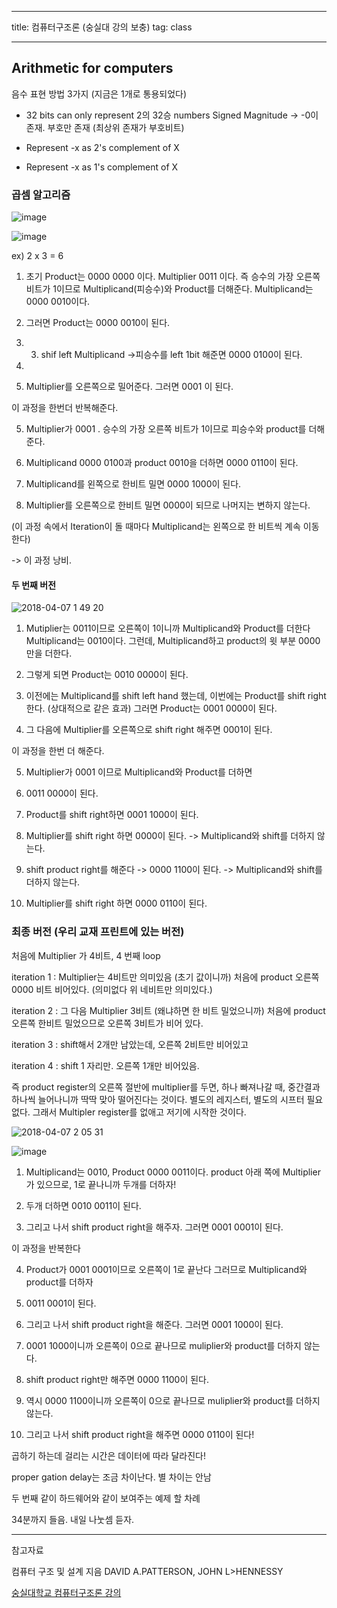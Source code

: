 
---

title:  컴퓨터구조론 (숭실대 강의 보충)
tag: class 

---
## Arithmetic for computers

음수 표현 방법 3가지
(지금은 1개로 통용되었다)

*	32 bits can only represent 2의 32승 numbers
Signed Magnitude -> -0이 존재. 부호만 존재 (최상위 존재가 부호비트)

* Represent -x as 2's complement of X

* Represent -x as 1's complement of X
	
### 곱셈 알고리즘

![image](https://user-images.githubusercontent.com/23495876/38432828-b77c15f8-3a03-11e8-8227-9681dfe9c57d.png)


![image](https://user-images.githubusercontent.com/23495876/38432943-1301a2bc-3a04-11e8-96cd-7e2d687b6073.png)

ex) 2 x 3 = 6

1. 초기 Product는 0000 0000 이다.
Multiplier 0011 이다. 즉 승수의 가장 오른쪽 비트가 1이므로 Multiplicand(피승수)와 Product를 더해준다. Multiplicand는 0000 0010이다.  

2. 그러면 Product는 0000 0010이 된다.

4. 3. shif left Multiplicand ->피승수를 left 1bit 해준면 0000 0100이 된다.
5. 
4. Multiplier를 오른쪽으로 밀어준다. 그러면 0001 이 된다.

이 과정을 한번더 반복해준다.

5. Multiplier가 0001 . 승수의 가장 오른쪽 비트가 1이므로 피승수와 product를 더해준다.
 
6. Multiplicand 0000 0100과 product 0010을 더하면 0000 0110이 된다.

7. Multiplicand를 왼쪽으로 한비트 밀면 0000 1000이 된다.

8. Multiplier를 오른쪽으로 한비트 밀면 0000이 되므로 나머지는 변하지 않는다.

(이 과정 속에서 Iteration이 돌 때마다 Multiplicand는 왼쪽으로 한 비트씩 계속 이동한다)

-> 이 과정 낭비.

#### 두 번째 버전

![2018-04-07 1 49 20](https://user-images.githubusercontent.com/23495876/38433459-e9aa3ea4-3a05-11e8-90f4-d88a4508d62c.png)

1. Mutiplier는 0011이므로 오른쪽이 1이니까 Multiplicand와 Product를 더한다 
Multiplicand는 0010이다.
그런데, Multiplicand하고 product의 윗 부분 0000 만을 더한다. 

2. 그렇게 되면 Product는 0010 0000이 된다.

3. 이전에는 Multiplicand를 shift left hand 했는데, 이번에는 Product를 shift right 한다. (상대적으로 같은 효과) 그러면 Product는 0001 0000이 된다.

4. 그 다음에 Multiplier를 오른쪽으로 shift right 해주면 0001이 된다.

이 과정을 한번 더 해준다.

5. Multiplier가 0001 이므로  Multiplicand와 Product를 더하면 

6. 0011 0000이 된다.

7. Product를 shift right하면 0001 1000이 된다.

8. Multiplier를 shift right 하면 0000이 된다.
-> Multiplicand와 shift를 더하지 않는다.

9. shift product right를 해준다 ->  0000 1100이 된다.
-> Multiplicand와 shift를 더하지 않는다.

10. Multiplier를 shift right 하면 0000 0110이 된다.

### 최종 버전 (우리 교재 프린트에 있는 버전)

처음에 Multiplier 가 4비트, 4 번째 loop

iteration 1 : Multiplier는 4비트만 의미있음 (초기 값이니까) 처음에 product 오른쪽 0000 비트 비어있다. (의미없다 위 네비트만 의미있다.)

iteration 2 : 그 다음 Multiplier 3비트 (왜냐하면 한 비트 밀었으니까) 처음에 product 오른쪽 한비트 밀었으므로 오른쪽 3비트가 비어 있다.

iteration 3 : shift해서 2개만 남았는데, 오른쪽 2비트만 비어있고

iteration 4 : shift 1 자리만. 오른쪽 1개만 비어있음.

즉 product register의 오른쪽 절반에 multiplier를 두면, 하나 빠져나갈 때, 중간결과 하나씩 늘어나니까 딱딱 맞아 떨어진다는 것이다. 별도의 레지스터, 별도의 시프터 필요 없다. 그래서 Multipler register를 없애고 저기에 시작한 것이다.

![2018-04-07 2 05 31](https://user-images.githubusercontent.com/23495876/38434121-37b8921a-3a08-11e8-8425-eba42fea605e.png)

![image](https://user-images.githubusercontent.com/23495876/38434247-adce4cba-3a08-11e8-812c-1fd7aa40ee5b.png)

1. Multiplicand는 0010, Product 0000 0011이다. product 아래 쪽에 Multiplier가 있으므로, 1로 끝나니까 두개를 더하자!

2. 두개 더하면 0010 0011이 된다. 
3. 그리고 나서 shift product right을 해주자. 그러면 0001 0001이 된다.

이 과정을 반복한다

4. Product가 0001 0001이므로 오른쪽이 1로 끝난다 그러므로 Multiplicand와 product를 더하자
5. 0011 0001이 된다. 
6. 그리고 나서 shift product right을 해준다. 그러면 0001 1000이 된다. 

7. 0001 1000이니까 오른쪽이 0으로 끝나므로 muliplier와 product를 더하지 않는다.
8. shift product right만 해주면 0000 1100이 된다.

9. 역시 0000 1100이니까 오른쪽이 0으로 끝나므로 muliplier와 product를 더하지 않는다.
10. 그리고 나서 shift product right을 해주면
0000 0110이 된다!

곱하기 하는데 걸리는 시간은 데이터에 따라 달라진다!

proper gation delay는 조금 차이난다. 별 차이는 안남

두 번째 같이 하드웨어와 같이 보여주는 예제 할 차례


34분까지 들음. 내일 나눗셈 듣자.

---
 
참고자료 


컴퓨터 구조 및 설계 지음 DAVID A.PATTERSON, JOHN L>HENNESSY 

[숭실대학교 컴퓨터구조론 강의](http://www.kocw.net/home/search/kemView.do?kemId=998138)
